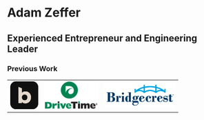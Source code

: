 # Adam Zeffer

## Experienced Entrepreneur and Engineering Leader


### Previous Work

<table>
<tr>

<td>
<img src="./bonus_b_icon.png" width="65px"/>

</td>
<td>
<img src="./DriveTime_logo.svg.png" width="125px"/>
</td>
<td>
<img src="./Bridgecrest_Logo_Desktop.png" width="165px"/>
</td>
</tr></table>
